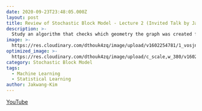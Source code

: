 ```yaml
---
date: 2020-09-23T23:48:05.000Z
layout: post
title: Review of Stochastic Block Model - Lecture 2 (Invited Talk by Jakwang Kim)
description: >-
  Study an algorithm that checks which geometry the graph was created from.
image: >-
  https://res.cloudinary.com/dthouk4zq/image/upload/v1602254781/1_vosjns.png
optimized_image: >-
  https://res.cloudinary.com/dthouk4zq/image/upload/c_scale,w_380/v1602254781/1_vosjns.png
category: Stochastic Block Model
tags:
  - Machine Learning
  - Statistical Learning
author: Jakwang-Kim
---
```

[YouTube](https://youtu.be/DC3YIJ2OeoE)